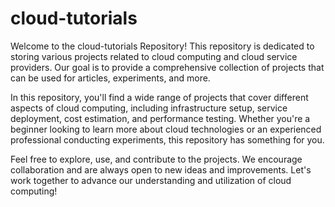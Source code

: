 # cloud-tutorials

Welcome to the cloud-tutorials Repository! This repository is dedicated to storing various projects related to cloud
computing and cloud service providers. Our goal is to provide a comprehensive collection of projects that can be used
for articles, experiments, and more.

In this repository, you'll find a wide range of projects that cover different aspects of cloud computing, including
infrastructure setup, service deployment, cost estimation, and performance testing. Whether you're a beginner looking to
learn more about cloud technologies or an experienced professional conducting experiments, this repository has something
for you.

Feel free to explore, use, and contribute to the projects. We encourage collaboration and are always open to new ideas
and improvements. Let's work together to advance our understanding and utilization of cloud computing!